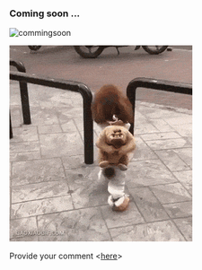### Coming soon ...

![commingsoon](http://www.gifmania.co.uk/Web-Design-Animated-Gifs/Animated-Signs-Websites/Coming-Soon-Signs/Coming-Soon-Pop-Art-63267.gif)


![mengbi](../img/soon.gif)












































Provide your comment <[here](http://www.wtf-unimelb.com/topic/6/feedback-for-the-linux-learning-tutorial)>
